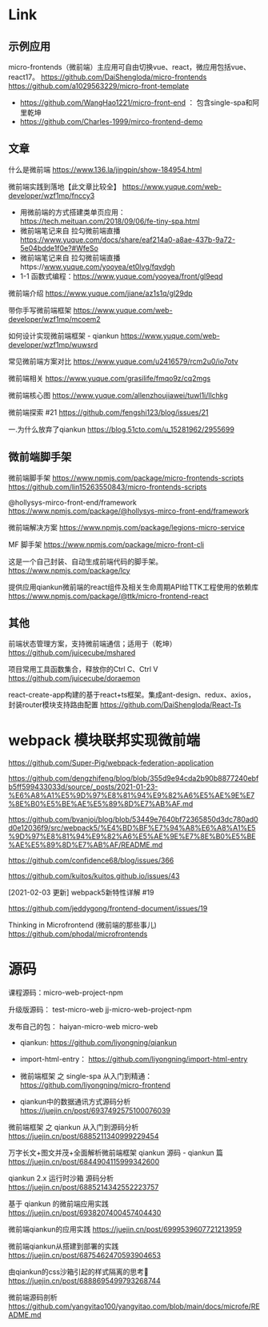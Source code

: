 # Link

## 示例应用

micro-frontends（微前端）主应用可自由切换vue、react，微应用包括vue、react17。
https://github.com/DaiShengloda/micro-frontends
https://github.com/a1029563229/micro-front-template

- https://github.com/WangHao1221/micro-front-end ： 包含single-spa和阿里乾坤
- https://github.com/Charles-1999/mirco-frontend-demo

## 文章

什么是微前端
https://www.136.la/jingpin/show-184954.html

微前端实践到落地【此文章比较全】
https://www.yuque.com/web-developer/wzf1mp/fnccy3


- 用微前端的方式搭建类单页应用：https://tech.meituan.com/2018/09/06/fe-tiny-spa.html
- 微前端笔记来自 拉勾微前端直播 https://www.yuque.com/docs/share/eaf214a0-a8ae-437b-9a72-5e04bdde1f0e?#WfeSo
- 微前端笔记来自 拉勾微前端直播https://www.yuque.com/yooyea/et0lvg/fqvdgh
- 1-1 函数式编程：https://www.yuque.com/yooyea/front/gl9eqd

微前端介绍
https://www.yuque.com/jiane/az1s1q/gl29dp

带你手写微前端框架
https://www.yuque.com/web-developer/wzf1mp/mcoem2

如何设计实现微前端框架 - qiankun
https://www.yuque.com/web-developer/wzf1mp/wuwsrd

常见微前端方案对比
https://www.yuque.com/u2416579/rcm2u0/io7otv

微前端相关
https://www.yuque.com/grasilife/fmqo9z/cq2mgs

微前端核心图
https://www.yuque.com/allenzhoujiawei/tuwl1i/llchkg

微前端探索 #21
https://github.com/fengshi123/blog/issues/21

一.为什么放弃了qiankun
https://blog.51cto.com/u_15281962/2955699


## 微前端脚手架


微前端脚手架
https://www.npmjs.com/package/micro-frontends-scripts
https://github.com/lin15263550843/micro-frontends-scripts

@hollysys-mirco-front-end/framework
https://www.npmjs.com/package/@hollysys-mirco-front-end/framework

微前端解决方案
https://www.npmjs.com/package/legions-micro-service

MF 脚手架
https://www.npmjs.com/package/micro-front-cli


这是一个自己封装、自动生成前端代码的脚手架。
https://www.npmjs.com/package/lcy

提供应用qiankun微前端的react组件及相关生命周期API给TTK工程使用的依赖库
https://www.npmjs.com/package/@ttk/micro-frontend-react


## 其他

前端状态管理方案，支持微前端通信；适用于（乾坤）
https://github.com/juicecube/mshared

项目常用工具函数集合，释放你的Ctrl C、Ctrl V
https://github.com/juicecube/doraemon


react-create-app构建的基于react+ts框架。集成ant-design、redux、axios，封装router模块支持路由配置
https://github.com/DaiShengloda/React-Ts



# webpack 模块联邦实现微前端


https://github.com/Super-Pig/webpack-federation-application

https://github.com/dengzhifeng/blog/blob/355d9e94cda2b90b8877240ebfb5ff599433033d/source/_posts/2021-01-23-%E6%A8%A1%E5%9D%97%E8%81%94%E9%82%A6%E5%AE%9E%E7%8E%B0%E5%BE%AE%E5%89%8D%E7%AB%AF.md


https://github.com/bvanjoi/blog/blob/53449e7640bf72365850d3dc780ad0d0e12036f9/src/webpack5/%E4%BD%BF%E7%94%A8%E6%A8%A1%E5%9D%97%E8%81%94%E9%82%A6%E5%AE%9E%E7%8E%B0%E5%BE%AE%E5%89%8D%E7%AB%AF/README.md

https://github.com/confidence68/blog/issues/366

https://github.com/kuitos/kuitos.github.io/issues/43

[2021-02-03 更新] webpack5新特性详解 #19

https://github.com/jeddygong/frontend-document/issues/19

Thinking in Microfrontend (微前端的那些事儿)
https://github.com/phodal/microfrontends

# 源码

课程源码：micro-web-project-npm

升级版源码：
    test-micro-web
    jj-micro-web-project-npm

发布自己的包：
    haiyan-micro-web
    micro-web

- qiankun: https://github.com/liyongning/qiankun
- import-html-entry： https://github.com/liyongning/import-html-entry

- 微前端框架 之 single-spa 从入门到精通：https://github.com/liyongning/micro-frontend

- qiankun中的数据通讯方式源码分析 https://juejin.cn/post/6937492575100076039

微前端框架 之 qiankun 从入门到源码分析
https://juejin.cn/post/6885211340999229454

万字长文+图文并茂+全面解析微前端框架 qiankun 源码 - qiankun 篇
https://juejin.cn/post/6844904115999342600

qiankun 2.x 运行时沙箱 源码分析
https://juejin.cn/post/6885214342552223757

基于 qiankun 的微前端应用实践
https://juejin.cn/post/6938207400457404430

微前端qiankun的应用实践
https://juejin.cn/post/6999539607721213959

微前端qiankun从搭建到部署的实践
https://juejin.cn/post/6875462470593904653

由qiankun的css沙箱引起的样式隔离的思考🤔
https://juejin.cn/post/6888695499793268744

微前端源码剖析
https://github.com/yangyitao100/yangyitao.com/blob/main/docs/microfe/README.md

